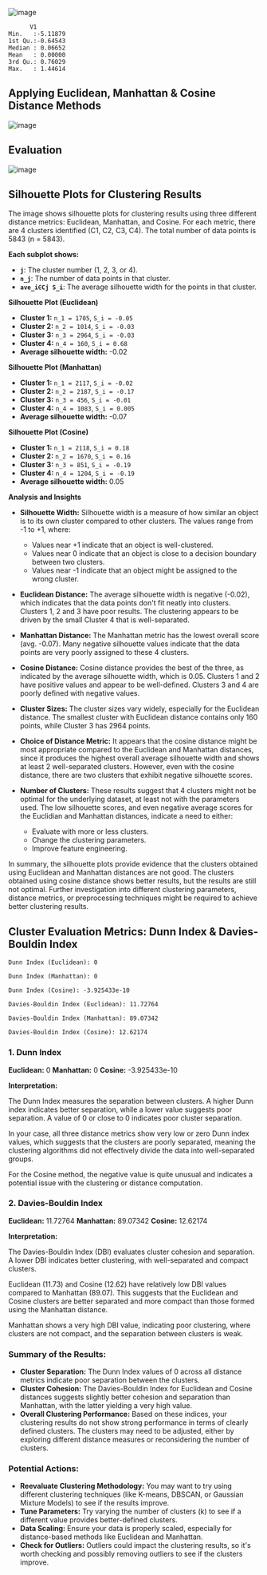 ![image](https://github.com/user-attachments/assets/9d6d58a1-2f78-47a4-910a-266d7ba55d2a)

 ```     
       V1          
 Min.   :-5.11879  
 1st Qu.:-0.64543  
 Median : 0.06652  
 Mean   : 0.00000  
 3rd Qu.: 0.76029  
 Max.   : 1.44614 
 ```

## Applying Euclidean, Manhattan & Cosine Distance Methods

![image](https://github.com/user-attachments/assets/9f59b1f3-84b3-4031-97d5-98d8893ee726)

## Evaluation

![image](https://github.com/user-attachments/assets/1495e1f8-256d-4fd6-926d-9a0d64cece94)

## Silhouette Plots for Clustering Results

The image shows silhouette plots for clustering results using three different distance metrics: Euclidean, Manhattan, and Cosine.  For each metric, there are 4 clusters identified (C1, C2, C3, C4). The total number of data points is 5843 (n = 5843).

**Each subplot shows:**

*   **`j`**: The cluster number (1, 2, 3, or 4).
*   **`n_j`**: The number of data points in that cluster.
*  **`ave_i∈Cj S_i`**: The average silhouette width for the points in that cluster.

**Silhouette Plot (Euclidean)**

*   **Cluster 1:** `n_1 = 1705`, `S_i = -0.05`
*   **Cluster 2:** `n_2 = 1014`, `S_i = -0.03`
*   **Cluster 3:** `n_3 = 2964`, `S_i = -0.03`
*   **Cluster 4:** `n_4 = 160`, `S_i = 0.68`
*   **Average silhouette width:** -0.02

**Silhouette Plot (Manhattan)**

*   **Cluster 1:** `n_1 = 2117`, `S_i = -0.02`
*   **Cluster 2:** `n_2 = 2187`, `S_i = -0.17`
*   **Cluster 3:** `n_3 = 456`, `S_i = -0.01`
*   **Cluster 4:** `n_4 = 1083`, `S_i = 0.005`
*   **Average silhouette width:** -0.07

**Silhouette Plot (Cosine)**

*   **Cluster 1:** `n_1 = 2118`, `S_i = 0.18`
*   **Cluster 2:** `n_2 = 1670`, `S_i = 0.16`
*   **Cluster 3:** `n_3 = 851`, `S_i = -0.19`
*   **Cluster 4:** `n_4 = 1204`, `S_i = -0.19`
*   **Average silhouette width:** 0.05

**Analysis and Insights**

*   **Silhouette Width:** Silhouette width is a measure of how similar an object is to its own cluster compared to other clusters. The values range from -1 to +1, where:
    *   Values near +1 indicate that an object is well-clustered.
    *   Values near 0 indicate that an object is close to a decision boundary between two clusters.
    *   Values near -1 indicate that an object might be assigned to the wrong cluster.

* **Euclidean Distance:** The average silhouette width is negative (-0.02), which indicates that the data points don't fit neatly into clusters.  Clusters 1, 2 and 3 have poor results. The clustering appears to be driven by the small Cluster 4 that is well-separated.
* **Manhattan Distance:** The Manhattan metric has the lowest overall score (avg. -0.07). Many negative silhouette values indicate that the data points are very poorly assigned to these 4 clusters.
*  **Cosine Distance:** Cosine distance provides the best of the three, as indicated by the average silhouette width, which is 0.05. Clusters 1 and 2 have positive values and appear to be well-defined.  Clusters 3 and 4 are poorly defined with negative values.

*   **Cluster Sizes:**  The cluster sizes vary widely, especially for the Euclidean distance. The smallest cluster with Euclidean distance contains only 160 points, while Cluster 3 has 2964 points.

*   **Choice of Distance Metric:** It appears that the cosine distance might be most appropriate compared to the Euclidean and Manhattan distances, since it produces the highest overall average silhouette width and shows at least 2 well-separated clusters. However, even with the cosine distance, there are two clusters that exhibit negative silhouette scores.

*   **Number of Clusters:** These results suggest that 4 clusters might not be optimal for the underlying dataset, at least not with the parameters used. The low silhouette scores, and even negative average scores for the Euclidian and Manhattan distances, indicate a need to either:
    *  Evaluate with more or less clusters.
    * Change the clustering parameters.
    * Improve feature engineering.

In summary, the silhouette plots provide evidence that the clusters obtained using Euclidean and Manhattan distances are not good. The clusters obtained using cosine distance shows better results, but the results are still not optimal. Further investigation into different clustering parameters, distance metrics, or preprocessing techniques might be required to achieve better clustering results.

## Cluster Evaluation Metrics: Dunn Index & Davies-Bouldin Index

```
Dunn Index (Euclidean): 0 

Dunn Index (Manhattan): 0 

Dunn Index (Cosine): -3.925433e-10
```
```
Davies-Bouldin Index (Euclidean): 11.72764 

Davies-Bouldin Index (Manhattan): 89.07342 

Davies-Bouldin Index (Cosine): 12.62174
```

### 1. Dunn Index

**Euclidean:** 0
**Manhattan:** 0
**Cosine:** -3.925433e-10

**Interpretation:**

The Dunn Index measures the separation between clusters. A higher Dunn index indicates better separation, while a lower value suggests poor separation. A value of 0 or close to 0 indicates poor cluster separation.

In your case, all three distance metrics show very low or zero Dunn index values, which suggests that the clusters are poorly separated, meaning the clustering algorithms did not effectively divide the data into well-separated groups.

For the Cosine method, the negative value is quite unusual and indicates a potential issue with the clustering or distance computation.

### 2. Davies-Bouldin Index

**Euclidean:** 11.72764
**Manhattan:** 89.07342
**Cosine:** 12.62174

**Interpretation:**

The Davies-Bouldin Index (DBI) evaluates cluster cohesion and separation. A lower DBI indicates better clustering, with well-separated and compact clusters.

Euclidean (11.73) and Cosine (12.62) have relatively low DBI values compared to Manhattan (89.07). This suggests that the Euclidean and Cosine clusters are better separated and more compact than those formed using the Manhattan distance.

Manhattan shows a very high DBI value, indicating poor clustering, where clusters are not compact, and the separation between clusters is weak.

### Summary of the Results:

*   **Cluster Separation:** The Dunn Index values of 0 across all distance metrics indicate poor separation between the clusters.
*   **Cluster Cohesion:** The Davies-Bouldin Index for Euclidean and Cosine distances suggests slightly better cohesion and separation than Manhattan, with the latter yielding a very high value.
*   **Overall Clustering Performance:** Based on these indices, your clustering results do not show strong performance in terms of clearly defined clusters. The clusters may need to be adjusted, either by exploring different distance measures or reconsidering the number of clusters.

### Potential Actions:

*   **Reevaluate Clustering Methodology:** You may want to try using different clustering techniques (like K-means, DBSCAN, or Gaussian Mixture Models) to see if the results improve.
*   **Tune Parameters:** Try varying the number of clusters (k) to see if a different value provides better-defined clusters.
*   **Data Scaling:** Ensure your data is properly scaled, especially for distance-based methods like Euclidean and Manhattan.
*   **Check for Outliers:** Outliers could impact the clustering results, so it's worth checking and possibly removing outliers to see if the clusters improve.
